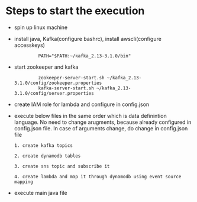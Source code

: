 Steps to start the execution
============================
*    spin up linux machine
*    install java, Kafka(configure bashrc), install awscli(configure accesskeys)

                  PATH="$PATH:~/kafka_2.13-3.1.0/bin"
*    start zookeeper and kafka
  
                  zookeeper-server-start.sh ~/kafka_2.13-3.1.0/config/zookeeper.properties
                  kafka-server-start.sh ~/kafka_2.13-3.1.0/config/server.properties
     
*   create IAM role for lambda and configure in config.json
     
*   execute below files in the same order which is data definintion language.
    No need to change arugments, because already configured in config.json file.
    In case of arguments change, do change in config.json file

        1. create kafka topics 

        2. create dynamodb tables 

        3. create sns topic and subscribe it

        4. create lambda and map it through dynamodb using event source mapping
        
          
*   execute main java file





